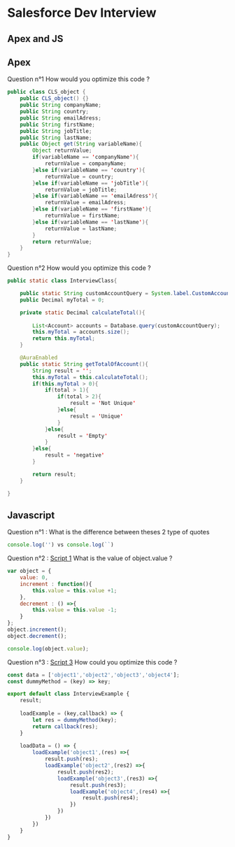 # Salesforce Dev Interview
## Apex and JS

## Apex 
Question n°1
How would you optimize this code ?
```java
public class CLS_object {
    public CLS_object() {}
    public String companyName;
	public String country;
	public String emailAdress;
	public String firstName;
	public String jobTitle;
	public String lastName;
	public Object get(String variableName){
		Object returnValue;
		if(variableName == 'companyName'){
			returnValue = companyName;
		}else if(variableName == 'country'){
			returnValue = country;
		}else if(variableName == 'jobTitle'){
			returnValue = jobTitle;
		}else if(variableName == 'emailAdress'){
			returnValue = emailAdress;
		}else if(variableName == 'firstName'){
			returnValue = firstName;
		}else if(variableName == 'lastName'){
			returnValue = lastName;
		}
		return returnValue;
	}
}
```
Question n°2
How would you optimize this code ?
```java
public static class InterviewClass{

    public static String customAccountQuery = System.label.CustomAccountQuery;
    public Decimal myTotal = 0;

    private static Decimal calculateTotal(){
        
        List<Account> accounts = Database.query(customAccountQuery);
        this.myTotal = accounts.size();
        return this.myTotal;
    }

    @AuraEnabled
    public static String getTotalOfAccount(){
        String result = '';
        this.myTotal = this.calculateTotal();
        if(this.myTotal > 0){
            if(total > 1){
                if(total > 2){
                    result = 'Not Unique'
                }else{
                    result = 'Unique'
                }
            }else{
                result = 'Empty'
            }
        }else{
            result = 'negative'
        }

        return result;
    }

}
```

## Javascript 
Question n°1 :
What is the difference between theses 2 type of quotes
```js
console.log('') vs console.log(``)
```

Question n°2 : [Script 1](https://github.com/trakers33/salesforce-dev-interview/js/script-1.js)
What is the value of object.value ?
```js
var object = {
    value: 0,
    increment : function(){
        this.value = this.value +1;
    },
    decrement : () =>{
        this.value = this.value -1;
    }
};
object.increment();
object.decrement();

console.log(object.value);
```

Question n°3 : [Script 3](https://github.com/trakers33/salesforce-dev-interview/js/script-3.js)
How could you optimize this code ?
```js
const data = ['object1','object2','object3','object4'];
const dummyMethod = (key) => key;

export default class InterviewExample {
    result;
    
    loadExample = (key,callback) => {
        let res = dummyMethod(key);
        return callback(res);
    }
    
    loadData = () => {
        loadExample('object1',(res) =>{
            result.push(res);
            loadExample('object2',(res2) =>{
                result.push(res2);
                loadExample('object3',(res3) =>{
                    result.push(res3);
                    loadExample('object4',(res4) =>{
                        result.push(res4);
                    })
                })
            })
        })
    }
}
```